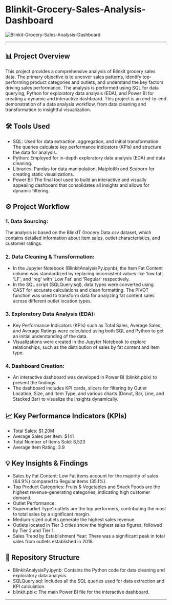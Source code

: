 # Blinkit-Grocery-Sales-Analysis-Dashboard
![Blinkit-Grocery-Sales-Analysis-Dashboard](https://github.com/hussain-data/Blinkit-Grocery-Sales-Analysis-Dashboard/blob/b401c3ebb8512363b3de2bc39da97a398066f35b/blinkit.png)

---

## 📊 Project Overview
This project provides a comprehensive analysis of Blinkit grocery sales data. The primary objective is to uncover sales patterns, identify top-performing product categories and outlets, and understand the key factors driving sales performance. The analysis is performed using SQL for data querying, Python for exploratory data analysis (EDA), and Power BI for creating a dynamic and interactive dashboard.
This project is an end-to-end demonstration of a data analysis workflow, from data cleaning and transformation to insightful visualization.


## 🛠️ Tools Used
* SQL: Used for data extraction, aggregation, and initial transformation. The queries calculate key performance indicators (KPIs) and structure the data for analysis.
* Python: Employed for in-depth exploratory data analysis (EDA) and data cleaning.
* Libraries: Pandas for data manipulation, Matplotlib and Seaborn for creating static visualizations.
* Power BI: The final tool used to build an interactive and visually appealing dashboard that consolidates all insights and allows for dynamic filtering.


## ⚙️ Project Workflow
### 1. Data Sourcing:
The analysis is based on the BlinkIT Grocery Data.csv dataset, which contains detailed information about item sales, outlet characteristics, and customer ratings.
### 2. Data Cleaning & Transformation:
* In the Jupyter Notebook (BlinkitAnalysisPy.ipynb), the Item Fat Content column was standardized by replacing inconsistent values like 'low fat', 'LF', and 'reg' with 'Low Fat' and 'Regular' respectively.
* In the SQL script (SQLQuery.sql), data types were converted using CAST for accurate calculations and clean formatting. The PIVOT function was used to transform data for analyzing fat content sales across different outlet location types.
### 3. Exploratory Data Analysis (EDA):
* Key Performance Indicators (KPIs) such as Total Sales, Average Sales, and Average Ratings were calculated using both SQL and Python to get an initial understanding of the data.
* Visualizations were created in the Jupyter Notebook to explore relationships, such as the distribution of sales by fat content and item type.
### 4. Dashboard Creation:
* An interactive dashboard was developed in Power BI (blinkit.pbix) to present the findings.
* The dashboard includes KPI cards, slicers for filtering by Outlet Location, Size, and Item Type, and various charts (Donut, Bar, Line, and Stacked Bar) to visualize the insights dynamically.
 

## 📈 Key Performance Indicators (KPIs)
* Total Sales: $1.20M
* Average Sales per Item: $141
* Total Number of Items Sold: 8,523
* Average Item Rating: 3.9


## 💡 Key Insights & Findings
* Sales by Fat Content: Low Fat items account for the majority of sales (64.9%) compared to Regular items (35.1%).
* Top Product Categories: Fruits & Vegetables and Snack Foods are the highest revenue-generating categories, indicating high customer demand.
* Outlet Performance:
 * Supermarket Type1 outlets are the top performers, contributing the most to total sales by a significant margin.
 * Medium-sized outlets generate the highest sales revenue.
 * Outlets located in Tier 3 cities show the highest sales figures, followed by Tier 2 and Tier 1.
* Sales Trend by Establishment Year: There was a significant peak in total sales from outlets established in 2018.
 

## 📁 Repository Structure
* BlinkitAnalysisPy.ipynb: Contains the Python code for data cleaning and exploratory data analysis.
* SQLQuery.sql: Includes all the SQL queries used for data extraction and KPI calculation.
* blinkit.pbix: The main Power BI file for the interactive dashboard.
---





